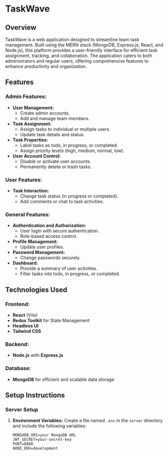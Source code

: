 # TaskWave

## Overview

TaskWave is a web application designed to streamline team task management. Built using the MERN stack (MongoDB, Express.js, React, and Node.js), this platform provides a user-friendly interface for efficient task assignment, tracking, and collaboration. The application caters to both administrators and regular users, offering comprehensive features to enhance productivity and organization.

## Features

### Admin Features:
- **User Management:**
  - Create admin accounts.
  - Add and manage team members.
- **Task Assignment:**
  - Assign tasks to individual or multiple users.
  - Update task details and status.
- **Task Properties:**
  - Label tasks as todo, in progress, or completed.
  - Assign priority levels (high, medium, normal, low).
- **User Account Control:**
  - Disable or activate user accounts.
  - Permanently delete or trash tasks.

### User Features:
- **Task Interaction:**
  - Change task status (in progress or completed).
  - Add comments or chat to task activities.

### General Features:
- **Authentication and Authorization:**
  - User login with secure authentication.
  - Role-based access control.
- **Profile Management:**
  - Update user profiles.
- **Password Management:**
  - Change passwords securely.
- **Dashboard:**
  - Provide a summary of user activities.
  - Filter tasks into todo, in progress, or completed.

## Technologies Used

### Frontend:
- **React** (Vite)
- **Redux Toolkit** for State Management
- **Headless UI**
- **Tailwind CSS**

### Backend:
- **Node.js** with **Express.js**

### Database:
- **MongoDB** for efficient and scalable data storage

## Setup Instructions

### Server Setup

1. **Environment Variables:**
   Create a file named `.env` in the `server` directory and include the following variables:
   ```env
   MONGODB_URI=your MongoDB URL
   JWT_SECRET=your-secret-key
   PORT=8800
   NODE_ENV=development
